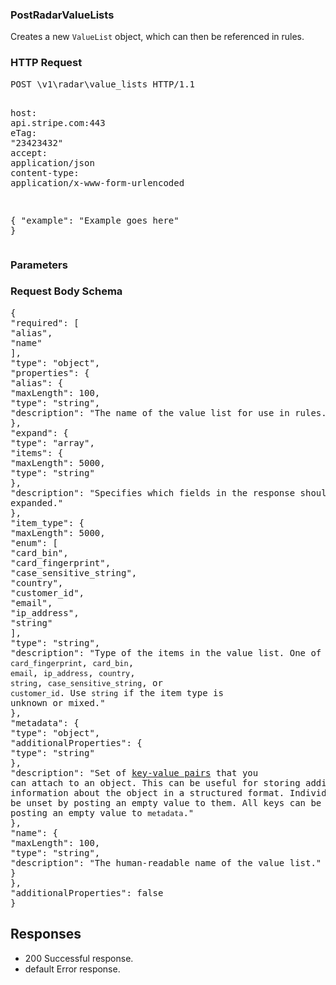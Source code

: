 <!DOCTYPE html><html><head><title></title><link rel="stylesheet" href="../OpenApi.css"/><meta charset="utf-8"/><meta name="viewport" content="width=device-width, initial-scale=1"/></head><body><article><section  class="requestOverview"><h1  class="requestSummary">PostRadarValueLists</h1><p  class="requestDescription"><p>Creates a new <code>ValueList</code> object, which can then be referenced in rules.</p></p></section><section  class="http"><h3>HTTP Request</h3><pre  class="httpExample"><span  class="requestLine">POST</span> <span  class="httpTarget">\v1\radar\value_lists</span> <span  class="httpVersion">HTTP/1.1</span>
<span  class="headerLine">host</span>: <span  class="headerValue">api.stripe.com:443</span>
<span  class="headerLine">eTag</span>: <span  class="headerValue">"23423432"</span>
<span  class="headerLine">accept</span>: <span  class="headerValue">application/json</span>
<span  class="headerLine">content-type</span>: <span  class="headerValue">application/x-www-form-urlencoded</span>

{ &quot;example&quot;: &quot;Example goes here&quot; }</pre></section><dl  class="parameters"><h3>Parameters</h3></dl><section  class="requestContent"><h3>Request Body Schema</h3><pre  class="schema">{&#xA;  &quot;required&quot;: [&#xA;    &quot;alias&quot;,&#xA;    &quot;name&quot;&#xA;  ],&#xA;  &quot;type&quot;: &quot;object&quot;,&#xA;  &quot;properties&quot;: {&#xA;    &quot;alias&quot;: {&#xA;      &quot;maxLength&quot;: 100,&#xA;      &quot;type&quot;: &quot;string&quot;,&#xA;      &quot;description&quot;: &quot;The name of the value list for use in rules.&quot;&#xA;    },&#xA;    &quot;expand&quot;: {&#xA;      &quot;type&quot;: &quot;array&quot;,&#xA;      &quot;items&quot;: {&#xA;        &quot;maxLength&quot;: 5000,&#xA;        &quot;type&quot;: &quot;string&quot;&#xA;      },&#xA;      &quot;description&quot;: &quot;Specifies which fields in the response should be expanded.&quot;&#xA;    },&#xA;    &quot;item_type&quot;: {&#xA;      &quot;maxLength&quot;: 5000,&#xA;      &quot;enum&quot;: [&#xA;        &quot;card_bin&quot;,&#xA;        &quot;card_fingerprint&quot;,&#xA;        &quot;case_sensitive_string&quot;,&#xA;        &quot;country&quot;,&#xA;        &quot;customer_id&quot;,&#xA;        &quot;email&quot;,&#xA;        &quot;ip_address&quot;,&#xA;        &quot;string&quot;&#xA;      ],&#xA;      &quot;type&quot;: &quot;string&quot;,&#xA;      &quot;description&quot;: &quot;Type of the items in the value list. One of `card_fingerprint`, `card_bin`, `email`, `ip_address`, `country`, `string`, `case_sensitive_string`, or `customer_id`. Use `string` if the item type is unknown or mixed.&quot;&#xA;    },&#xA;    &quot;metadata&quot;: {&#xA;      &quot;type&quot;: &quot;object&quot;,&#xA;      &quot;additionalProperties&quot;: {&#xA;        &quot;type&quot;: &quot;string&quot;&#xA;      },&#xA;      &quot;description&quot;: &quot;Set of [key-value pairs](https://stripe.com/docs/api/metadata) that you can attach to an object. This can be useful for storing additional information about the object in a structured format. Individual keys can be unset by posting an empty value to them. All keys can be unset by posting an empty value to `metadata`.&quot;&#xA;    },&#xA;    &quot;name&quot;: {&#xA;      &quot;maxLength&quot;: 100,&#xA;      &quot;type&quot;: &quot;string&quot;,&#xA;      &quot;description&quot;: &quot;The human-readable name of the value list.&quot;&#xA;    }&#xA;  },&#xA;  &quot;additionalProperties&quot;: false&#xA;}</pre></section><section  class="responses"><h2>Responses</h2><ul  class="responses"><li  class="response"><span  class="statusLine">200</span> <span  class="statusDescription">Successful response.</span></li><li  class="response"><span  class="statusLine">default</span> <span  class="statusDescription">Error response.</span></li></ul></section></article></body></html>